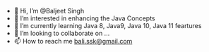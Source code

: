 - 👋 Hi, I’m @Baljeet Singh
- 👀 I’m interested in enhancing the Java Concepts
- 🌱 I’m currently learning Java 8, Java9, Java 10, Java 11 feartures
- 💞️ I’m looking to collaborate on ...
- 📫 How to reach me bali.ssk@gmail.com

<!---
baliKunjean/baliKunjean is a ✨ special ✨ repository because its `README.md` (this file) appears on your GitHub profile.
You can click the Preview link to take a look at your changes.
--->
